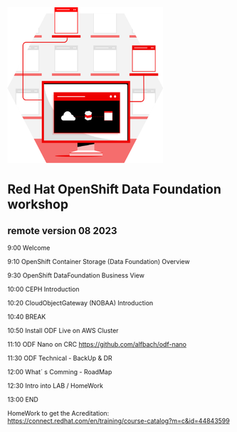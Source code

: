 <img src="https://github.com/RHEPDS/OCPStorage/blob/main/RH_Brand_MCS_APP_SERVICES.svg" width="350" height="350">

# Red Hat OpenShift Data Foundation workshop
## remote version 08 2023

9:00	Welcome

9:10	OpenShift Container Storage (Data Foundation) Overview

9:30	OpenShift DataFoundation Business View

10:00	CEPH Introduction

10:20	CloudObjectGateway (NOBAA) Introduction 

10:40	BREAK

10:50	Install ODF Live on AWS Cluster

11:10	ODF Nano on CRC https://github.com/alfbach/odf-nano

11:30	ODF Technical - BackUp & DR

12:00	What´ s Comming - RoadMap

12:30	Intro into LAB / HomeWork

13:00	END

HomeWork to get the Acreditation: https://connect.redhat.com/en/training/course-catalog?m=c&id=44843599
